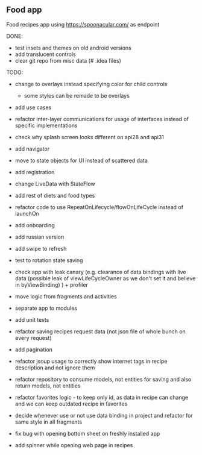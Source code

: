 ## Food app

Food recipes app using https://spoonacular.com/ as endpoint

DONE:
* test insets and themes on old android versions
* add translucent controls
* clear git repo from misc data (# .idea files)

TODO:
* change to overlays instead specifying color for child controls
  * some styles can be remade to be overlays
* add use cases
* refactor inter-layer communications for usage of interfaces instead of specific implementations
* check why splash screen looks different on api28 and api31

* add navigator 
* move to state objects for UI instead of scattered data
* add registration
* change LiveData with StateFlow
* add rest of diets and food types
* refactor code to use RepeatOnLifecycle/flowOnLifeCycle instead of launchOn
* add onboarding
* add russian version
* add swipe to refresh
* test to rotation state saving
* check app with leak canary (e.g. clearance of data bindings with live data (possible leak of
  viewLifeCycleOwner as we don't set it and believe in byViewBinding) ) + profiler
* move logic from fragments and activities
* separate app to modules
* add unit tests
* refactor saving recipes request data (not json file of whole bunch on every request)
* add pagination
* refactor jsoup usage to correctly show internet tags in recipe description and not ignore them
* refactor repository to consume models, not entities for saving and also return models, not
  entities
* refactor favorites logic - to keep only id, as data in recipe can change and we can keep outdated
  recipe in favorites
* decide whenever use or not use data binding in project and refactor for same style in all
  fragments
* fix bug with opening bottom sheet on freshly installed app
* add spinner while opening web page in recipes